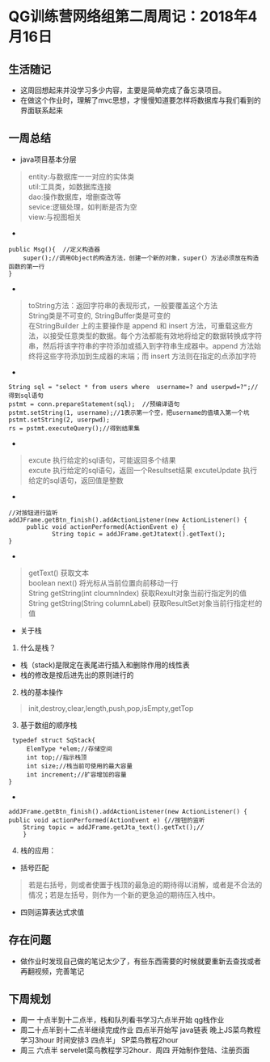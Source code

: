 # QG训练营网络组第二周周记：2018年4月16日
## 生活随记
- 这周回想起来并没学习多少内容，主要是简单完成了备忘录项目。
- 在做这个作业时，理解了mvc思想，才慢慢知道要怎样将数据库与我们看到的界面联系起来

## 一周总结


- java项目基本分层
>entity:与数据库一一对应的实体类  
>util:工具类，如数据库连接    
>dao:操作数据库，增删查改等   
>sevice:逻辑处理，如判断是否为空  
>view:与视图相关   

-
```
public Msg(){  //定义构造器
    super();//调用Object的构造方法，创建一个新的对象，super(）方法必须放在构造函数的第一行
}
```
- 
>toString方法：返回字符串的表现形式，一般要覆盖这个方法       
>String类是不可变的,  StringBuffer类是可变的              
> 在StringBuilder 上的主要操作是 append 和 insert 方法，可重载这些方法，以接受任意类型的数据。每个方法都能有效地将给定的数据转换成字符串，然后将该字符串的字符添加或插入到字符串生成器中。append 方法始终将这些字符添加到生成器的末端；而 insert 方法则在指定的点添加字符    
- 
```
String sql = "select * from users where  username=? and userpwd=?";//得到sql语句  
pstmt = conn.prepareStatement(sql);  //预编译语句
pstmt.setString(1, username);//1表示第一个空，把username的值填入第一个坑  
pstmt.setString(2, userpwd);  
rs = pstmt.executeQuery();//得到结果集  
```
- 
>excute 执行给定的sql语句，可能返回多个结果            
>excute 执行给定的sql语句，返回一个Resultset结果
>excuteUpdate 执行给定的sql语句，返回值是整数   
- 
```
//对按钮进行监听
addJFrame.getBtn_finish().addActionListener(new ActionListener() {
     public void actionPerformed(ActionEvent e) {
			String topic = addJFrame.getJtatext().getText();
}							
```
- 
>getText() 获取文本    
>boolean next() 将光标从当前位置向前移动一行  
>String getString(int cloumnIndex) 获取Rexult对象当前行指定列的值  
String getString(String columnLabel)                    获取ResultSet对象当前行指定栏的值
- 关于栈               
 1. 什么是栈？
- 栈（stack)是限定在表尾进行插入和删除作用的线性表
- 栈的修改是按后进先出的原则进行的
2. 栈的基本操作                   
>init,destroy,clear,length,push,pop,isEmpty,getTop

3. 基于数组的顺序栈 
 ```
  typedef struct SqStack{
      ElemType *elem;//存储空间
      int top;//指示栈顶
      int size;//栈当前可使用的最大容量
      int increment;//扩容增加的容量
 }
```
- 
```
addJFrame.getBtn_finish().addActionListener(new ActionListener() {
public void actionPerformed(ActionEvent e) {//按钮的监听
	String topic = addJFrame.getJta_text().getTxt();//
	}
```

4.  栈的应用：        
 -  括号匹配
 > 若是右括号，则或者使置于栈顶的最急迫的期待得以消解，或者是不合法的情况；若是左括号，则作为一个新的更急迫的期待压入栈中。
- 四则运算表达式求值

## 存在问题
- 做作业时发现自己做的笔记太少了，有些东西需要的时候就要重新去查找或者再翻视频，完善笔记
## 下周规划

- 周一 十点半到十二点半，栈和队列看书学习六点半开始 qg栈作业
- 周二十点半到十二点半继续完成作业 四点半开始写 java链表
晚上JS菜鸟教程学习3hour
时间安排3
四点半」 SP菜鸟教程2hour
- 周三  六点半 servelet菜鸟教程学习2hour．周四  开始制作登陆、注册页面
